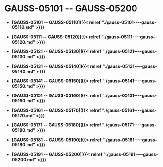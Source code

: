 # GAUSS-05101 -- GAUSS-05200

-   **[GAUSS-05101 -- GAUSS-05110]({{< relref "./gauss-05101----gauss-05110.md" >}})**  

-   **[GAUSS-05111 -- GAUSS-05120]({{< relref "./gauss-05111----gauss-05120.md" >}})**  

-   **[GAUSS-05121 -- GAUSS-05130]({{< relref "./gauss-05121----gauss-05130.md" >}})**  

-   **[GAUSS-05131 -- GAUSS-05140]({{< relref "./gauss-05131----gauss-05140.md" >}})**  

-   **[GAUSS-05141 -- GAUSS-05150]({{< relref "./gauss-05141----gauss-05150.md" >}})**  

-   **[GAUSS-05151 -- GAUSS-05160]({{< relref "./gauss-05151----gauss-05160.md" >}})**  

-   **[GAUSS-05161 -- GAUSS-05170]({{< relref "./gauss-05161----gauss-05170.md" >}})**  

-   **[GAUSS-05171 -- GAUSS-05180]({{< relref "./gauss-05171----gauss-05180.md" >}})**  

-   **[GAUSS-05181 -- GAUSS-05190]({{< relref "./gauss-05181----gauss-05190.md" >}})**  

-   **[GAUSS-05191 -- GAUSS-05200]({{< relref "./gauss-05191----gauss-05200.md" >}})**  


